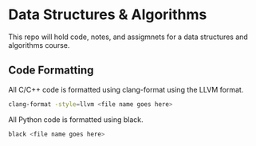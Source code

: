# Data Structures & Algorithms

This repo will hold code, notes, and assigmnets for a data
structures and algorithms course.

## Code Formatting

All C/C++ code is formatted using clang-format using the
LLVM format.

```bash
clang-format -style=llvm <file name goes here>
```

All Python code is formatted using black.

```bash
black <file name goes here>
```

